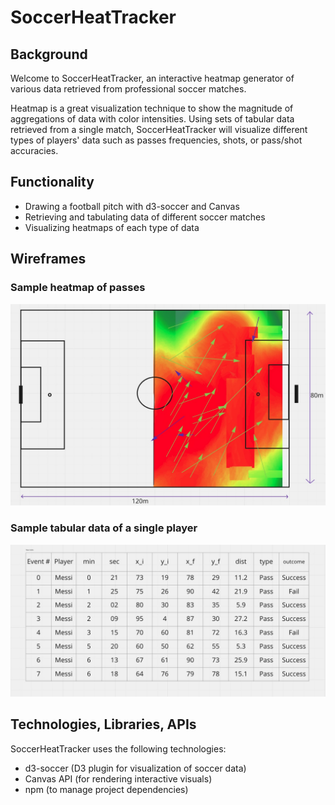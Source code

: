 # SoccerHeatTracker

## Background
Welcome to SoccerHeatTracker, an interactive heatmap generator of various data retrieved from professional soccer matches.

Heatmap is a great visualization technique to show the magnitude of aggregations of  data with color intensities. Using sets of tabular data retrieved from a single match, SoccerHeatTracker will visualize different types of players' data such as passes frequencies, shots, or pass/shot accuracies.  

## Functionality
- Drawing a football pitch with d3-soccer and Canvas
- Retrieving and tabulating data of different soccer matches
- Visualizing heatmaps of each type of data

## Wireframes
### Sample heatmap of passes
![](Images/Wireframe_home.jpg)

### Sample tabular data of a single player
![](Images/Wireframe_data.jpg)

## Technologies, Libraries, APIs
SoccerHeatTracker uses the following technologies:

- d3-soccer (D3 plugin for visualization of soccer data)
- Canvas API (for rendering interactive visuals)
- npm (to manage project dependencies)

